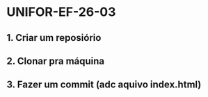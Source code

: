 # UNIFOR-EF-26-03

## 1. Criar um reposiório
## 2. Clonar pra máquina
## 3. Fazer um commit (adc aquivo index.html)

